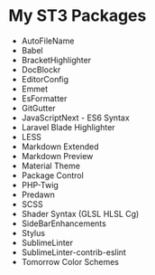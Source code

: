 My ST3 Packages
===============

* AutoFileName
* Babel
* BracketHighlighter
* DocBlockr
* EditorConfig
* Emmet
* EsFormatter
* GitGutter
* JavaScriptNext - ES6 Syntax
* Laravel Blade Highlighter
* LESS
* Markdown Extended
* Markdown Preview
* Material Theme
* Package Control
* PHP-Twig
* Predawn
* SCSS
* Shader Syntax (GLSL HLSL Cg)
* SideBarEnhancements
* Stylus
* SublimeLinter
* SublimeLinter-contrib-eslint
* Tomorrow Color Schemes
